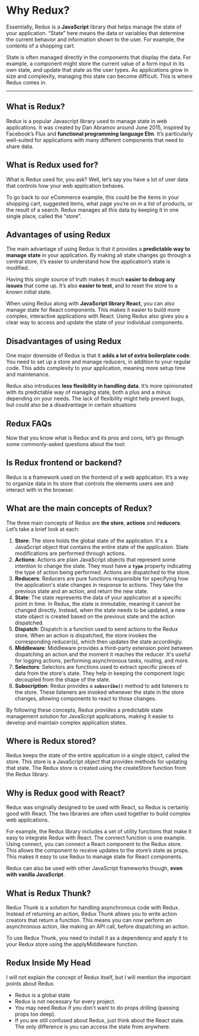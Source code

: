 # Why Redux?

Essentially, Redux is a **JavaScript** library that helps manage the state of your application. “State” here means the data or variables that determine the current behavior and information shown to the user. For example, the contents of a shopping cart.

State is often managed directly in the components that display the data. For example, a component might store the current value of a form input in its own state, and update that state as the user types. As applications grow in size and complexity, managing this state can become difficult. This is where Redux comes in.

---

## What is Redux?

Redux is a popular Javascript library used to manage state in web applications. It was created by Dan Abramov around June 2015, inspired by Facebook’s Flux and **functional programming language Elm**. It’s particularly well-suited for applications with many different components that need to share data. 

## What is Redux used for?

What is Redux used for, you ask? Well, let’s say you have a lot of user data that controls how your web application behaves.

To go back to our eCommerce example, this could be the items in your shopping cart, suggested items, what page you’re on in a list of products, or the result of a search. Redux manages all this data by keeping it in one single place, called the “store”. 

## Advantages of using Redux

The main advantage of using Redux is that it provides a **predictable way to manage state** in your application. By making all state changes go through a central store, it’s easier to understand how the application’s state is modified. 

Having this single source of truth makes it much **easier to debug any issues** that come up. It’s also **easier to test**, and to reset the store to a known initial state.

When using Redux along with **JavaScript library React**, you can also manage state for React components. This makes it easier to build more complex, interactive applications with React. Using Redux also gives you a clear way to access and update the state of your individual components.

## Disadvantages of using Redux

One major downside of Redux is that it **adds a lot of extra boilerplate code**. You need to set up a store and manage reducers, in addition to your regular code. This adds complexity to your application, meaning more setup time and maintenance. 

Redux also introduces **less flexibility in handling data**. It’s more opinionated with its predictable way of managing state, both a plus and a minus depending on your needs. The lack of flexibility might help prevent bugs, but could also be a disadvantage in certain situations

## Redux FAQs

Now that you know what is Redux and its pros and cons, let’s go through some commonly-asked questions about the tool:

## Is Redux frontend or backend?

Redux is a framework used on the frontend of a web application. It’s a way to organize data in its store that controls the elements users see and interact with in the browser.

## What are the main concepts of Redux?

The three main concepts of Redux are **the store**, **actions** and **reducers**. Let’s take a brief look at each:

1. **Store**: The store holds the global state of the application. It's a JavaScript object that contains the entire state of the application. State modifications are performed through actions.
2. **Actions**: Actions are plain JavaScript objects that represent some intention to change the state. They must have a **`type`** property indicating the type of action being performed. Actions are dispatched to the store.
3. **Reducers**: Reducers are pure functions responsible for specifying how the application's state changes in response to actions. They take the previous state and an action, and return the new state.
4. **State**: The state represents the data of your application at a specific point in time. In Redux, the state is immutable, meaning it cannot be changed directly. Instead, when the state needs to be updated, a new state object is created based on the previous state and the action dispatched.
5. **Dispatch**: Dispatch is a function used to send actions to the Redux store. When an action is dispatched, the store invokes the corresponding reducer(s), which then updates the state accordingly.
6. **Middleware**: Middleware provides a third-party extension point between dispatching an action and the moment it reaches the reducer. It's useful for logging actions, performing asynchronous tasks, routing, and more.
7. **Selectors**: Selectors are functions used to extract specific pieces of data from the store's state. They help in keeping the component logic decoupled from the shape of the state.
8. **Subscription**: Redux provides a **`subscribe()`** method to add listeners to the store. These listeners are invoked whenever the state in the store changes, allowing components to react to those changes.

By following these concepts, Redux provides a predictable state management solution for JavaScript applications, making it easier to develop and maintain complex application states.

## Where is Redux stored?

Redux keeps the state of the entire application in a single object, called the store. This store is a JavaScript object that provides methods for updating that state. The Redux store is created using the createStore function from the Redux library.

## Why is Redux good with React?

Redux was originally designed to be used with React, so Redux is certainly good with React. The two libraries are often used together to build complex web applications.

For example, the Redux library includes a set of utility functions that make it easy to integrate Redux with React. The connect function is one example. Using connect, you can connect a React component to the Redux store. This allows the component to receive updates to the store’s state as props. This makes it easy to use Redux to manage state for React components.

Redux can also be used with other JavaScript frameworks though, **even with vanilla JavaScript**.

## What is Redux Thunk?

Redux Thunk is a solution for handling asynchronous code with Redux. Instead of returning an action, Redux Thunk allows you to write action creators that return a function. This means you can now perform an asynchronous action, like making an API call, before dispatching an action.

To use Redux Thunk, you need to install it as a dependency and apply it to your Redux store using the applyMiddleware function.

## Redux Inside My Head

I will not explain the concept of Redux itself, but I will mention the important points about Redux.

- Redux is a global state
- Redux is not necessary for every project.
- You may need Redux if you don't want to do props drilling (passing props too deep).
- If you are still confused about Redux, just think about the React state. The only difference is you can access the state from anywhere.